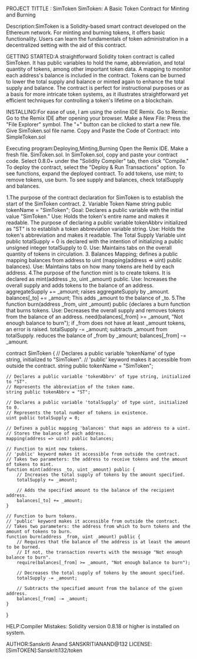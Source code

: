 PROJECT TITTLE : SimToken
SimToken: A Basic Token Contract for Minting and Burning

Description:SimToken is a Solidity-based smart contract developed on the Ethereum network. 
For minting and burning tokens, it offers basic functionality. Users can learn the fundamentals of token administration in a decentralized setting with the aid of this contract.

GETTING STARTED:A straightforward Solidity token contract is called SimToken. It has public variables to hold the name, abbreviation, and total quantity of tokens, among other important token data. 
A mapping to monitor each address's balance is included in the contract. Tokens can be burned to lower the total supply and balance or minted again to enhance the total supply and balance.
The contract is perfect for instructional purposes or as a basis for more intricate token systems, as it illustrates straightforward yet efficient techniques for controlling a token's lifetime on a blockchain.

INSTALLING:For ease of use, I am using the online IDE Remix.
Go to Remix:
Go to the Remix IDE after opening your browser.
Make a New File:
Press the "File Explorer" symbol.
The "+" button can be clicked to start a new file.
Give SimToken.sol file name.
Copy and Paste the Code of Contract: into SimpleToken.sol 

Executing program:Deploying,Minting,Burning
Open the Remix IDE.
Make a fresh file. SimToken.sol.
In SimToken.sol, copy and paste your contract code.
Select 0.8.0+ under the "Solidity Compiler" tab, then click "Compile."
To deploy the contract, select the "Deploy & Run Transactions" option.
To see functions, expand the deployed contract.
To add tokens, use mint; to remove tokens, use burn.
To see supply and balances, check totalSupply and balances.

1.The purpose of the contract declaration for SimToken is to establish the start of the SimToken contract.
2. Variable Token Name string public tokenName = "SimToken"; Goal: Declares a public variable with the initial value "SimToken."
Use: Holds the token's entire name and makes it readable.
The purpose of declaring a public variable tokenAbbrv initialized as "ST" is to establish a token abbreviation variable string.
Use: Holds the token's abbreviation and makes it readable.
The Total Supply Variable uint public totalSupply = 0 is declared with the intention of initializing a public unsigned integer totalSupply to 0.
Use: Maintains tabs on the overall quantity of tokens in circulation.
3. Balances Mapping; defines a public mapping balances from address to uint (mapping(address => uint) public balances).
Use: Maintains tabs on how many tokens are held by each address.
4.The purpose of the function mint is to create tokens. It is declared as mint(address _to, uint _amount) public.
Use: Increases the overall supply and adds tokens to the balance of an address.
aggregateSupply += _amount; raises aggregateSupply by _amount.
balances[_to] += _amount; This adds _amount to the balance of _to.
5.The function burn(address _from, uint _amount) public {declares a burn function that burns tokens.
Use: Decreases the overall supply and removes tokens from the balance of an address.
need(balances[_from] >= _amount, "Not enough balance to burn"); if _from does not have at least _amount tokens, an error is raised.
totalSupply -= _amount; subtracts _amount from totalSupply.
reduces the balance of _from by _amount; balances[_from] -= _amount.

contract SimToken {
    // Declares a public variable 'tokenName' of type string, initialized to "SimToken".
    // 'public' keyword makes it accessible from outside the contract.
    string public tokenName = "SimToken";

    // Declares a public variable 'tokenAbbrv' of type string, initialized to "ST".
    // Represents the abbreviation of the token name.
    string public tokenAbbrv = "ST";

    // Declares a public variable 'totalSupply' of type uint, initialized to 0.
    // Represents the total number of tokens in existence.
    uint public totalSupply = 0;

    // Defines a public mapping 'balances' that maps an address to a uint.
    // Stores the balance of each address.
    mapping(address => uint) public balances;

    // Function to mint new tokens.
    // 'public' keyword makes it accessible from outside the contract.
    // Takes two parameters: the address to receive tokens and the amount of tokens to mint.
    function mint(address _to, uint _amount) public {
        // Increases the total supply of tokens by the amount specified.
        totalSupply += _amount;
        
        // Adds the specified amount to the balance of the recipient address.
        balances[_to] += _amount;
    }

    // Function to burn tokens.
    // 'public' keyword makes it accessible from outside the contract.
    // Takes two parameters: the address from which to burn tokens and the amount of tokens to burn.
    function burn(address _from, uint _amount) public {
        // Requires that the balance of the address is at least the amount to be burned.
        // If not, the transaction reverts with the message "Not enough balance to burn".
        require(balances[_from] >= _amount, "Not enough balance to burn");

        // Decreases the total supply of tokens by the amount specified.
        totalSupply -= _amount;
        
        // Subtracts the specified amount from the balance of the given address.
        balances[_from] -= _amount;
    }
}



HELP:Compiler Mistakes: Solidity version 0.8.18 or higher is installed on  system.

AUTHOR:Sanskriti Anand
      SANSKRITIANAND@132
LICENSE:[SimTOKEN]:Sanskriti132/token
